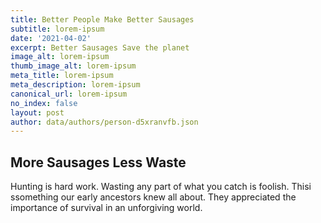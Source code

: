 ```yaml
---
title: Better People Make Better Sausages
subtitle: lorem-ipsum
date: '2021-04-02'
excerpt: Better Sausages Save the planet
image_alt: lorem-ipsum
thumb_image_alt: lorem-ipsum
meta_title: lorem-ipsum
meta_description: lorem-ipsum
canonical_url: lorem-ipsum
no_index: false
layout: post
author: data/authors/person-d5xranvfb.json
---
```

## More Sausages Less Waste

Hunting is hard work. Wasting any part of what you catch is foolish.  Thisi ssomething our early ancestors knew all about. They appreciated the importance of survival in an unforgiving world.
